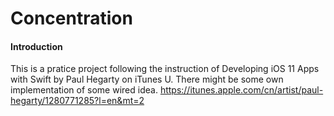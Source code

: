 # Concentration

#### Introduction

This is a pratice project following the instruction of Developing iOS 11 Apps with Swift by Paul Hegarty on iTunes U.
There might be some own implementation of some wired idea.
https://itunes.apple.com/cn/artist/paul-hegarty/1280771285?l=en&mt=2
